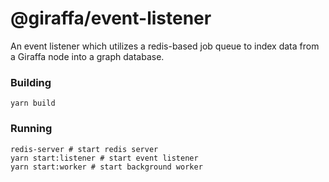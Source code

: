 # @giraffa/event-listener

An event listener which utilizes a redis-based job queue to index data from a Giraffa node into a graph database.

### Building

```
yarn build
```

### Running

```
redis-server # start redis server
yarn start:listener # start event listener
yarn start:worker # start background worker
```

